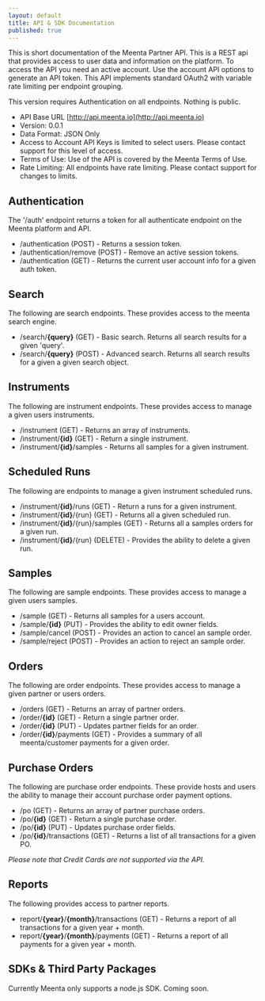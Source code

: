 ```yaml
---
layout: default
title: API & SDK Documentation
published: true
---
```


This is short documentation of the Meenta Partner API. This is a REST
api that provides access to user data and information on the platform. To
access the API you need an active account. Use the account API options to
generate an API token. This API implements standard OAuth2 with variable
rate limiting per endpoint grouping.

This version requires Authentication on all endpoints. Nothing is public.

 - API Base URL [http://api.meenta.io](http://api.meenta.io)
 - Version: 0.0.1
 - Data Format: JSON Only
 - Access to Account API Keys is limited to select users. Please contact support for this level of access.
 - Terms of Use: Use of the API is covered by the Meenta Terms of Use.
 - Rate Limiting: All endpoints have rate limiting. Please contact support for changes to limits.

## Authentication
The '/auth' endpoint returns a token for all authenticate
endpoint on the Meenta platform and API.

- /authentication (POST) - Returns a session token.
- /authentication/remove (POST) - Remove an active session tokens.
- /authentication (GET) - Returns the current user account info for a given auth token.

## Search
The following are search endpoints. These provides access to the meenta search
engine.

- /search/__{query}__ (GET) - Basic search. Returns all search results for a given 'query'.
- /search/__{query}__ (POST) - Advanced search. Returns all search results for a given a given search object.

## Instruments
The following are instrument endpoints. These provides access to manage a given
users instruments.

- /instrument (GET) - Returns an array of instruments.
- /instrument/__{id}__ (GET) - Return a single instrument.
- /instrument/__{id}__/samples - Returns all samples for a given instrument.

## Scheduled Runs
The following are endpoints to manage a given instrument scheduled runs.

- /instrument/__{id}__/runs (GET) - Return a runs for a given instrument.
- /instrument/__{id}__/{run} (GET) - Returns all a given scheduled run.
- /instrument/__{id}__/{run}/samples (GET) - Returns all a samples orders for a given run.
- /instrument/__{id}__/{run} (DELETE) - Provides the ability to delete a given run.

## Samples
The following are sample endpoints. These provides access to manage a given
users samples.

- /sample (GET) - Returns all samples for a users account.
- /sample/__{id}__ (PUT) - Provides the ability to edit owner fields.
- /sample/cancel (POST) - Provides an action to cancel an sample order.
- /sample/reject (POST) - Provides an action to reject an sample order.

## Orders
The following are order endpoints. These provides access to manage a given
partner or users orders.

- /orders (GET) - Returns an array of partner orders.
- /order/__{id}__ (GET) - Return a single partner order.
- /order/__{id}__ (PUT) - Updates partner fields for an order.
- /order/__{id}__/payments (GET) - Provides a summary of all meenta/customer payments for a given order.

## Purchase Orders
The following are purchase order endpoints. These provide hosts and users the
ability to manage their account purchase order payment options.

- /po (GET) - Returns an array of partner purchase orders.
- /po/__{id}__ (GET) - Return a single purchase order.
- /po/__{id}__ (PUT) - Updates purchase order fields.
- /po/__{id}__/transactions (GET) - Returns a list of all transactions for a given PO.

*Please note that Credit Cards are not supported via the API.*

## Reports
The following provides access to partner reports.

- report/__{year}__/__{month}__/transactions (GET) - Returns a report of all transactions for a given year + month.
- report/__{year}__/__{month}__/payments (GET) - Returns a report of all payments for a given year + month.

## SDKs & Third Party Packages
Currently Meenta only supports a node.js SDK. Coming soon.
